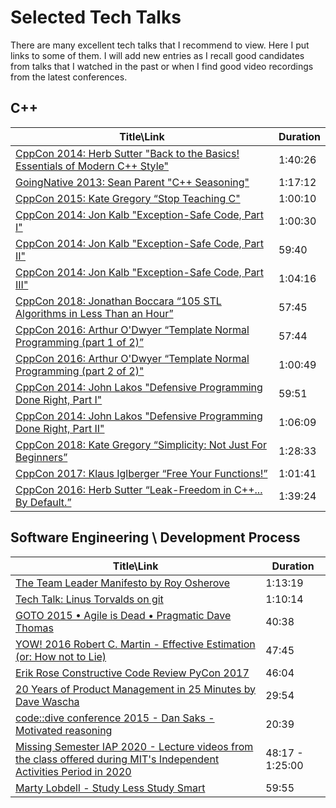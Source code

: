 # Selected Tech Talks

There are many excellent tech talks that I recommend to view. Here I put links to some of them. I will add new entries as I recall good candidates from talks that I watched in the past or when I find good video recordings from the latest conferences.

## C++

| Title\Link                                                   | Duration |
| ------------------------------------------------------------ | -------- |
| [CppCon 2014: Herb Sutter "Back to the Basics! Essentials of Modern C++ Style"](https://www.youtube.com/watch?v=xnqTKD8uD64) | 1:40:26  |
| [GoingNative 2013: Sean Parent "C++ Seasoning"](https://www.youtube.com/watch?v=W2tWOdzgXHA) | 1:17:12  |
| [CppCon 2015: Kate Gregory “Stop Teaching C"](https://www.youtube.com/watch?v=YnWhqhNdYyk) | 1:00:10  |
| [CppCon 2014: Jon Kalb "Exception-Safe Code, Part I"](https://www.youtube.com/watch?v=W7fIy_54y-w) | 1:00:30  |
| [CppCon 2014: Jon Kalb "Exception-Safe Code, Part II"](https://www.youtube.com/watch?v=b9xMIKb1jMk) | 59:40    |
| [CppCon 2014: Jon Kalb "Exception-Safe Code, Part III"](https://www.youtube.com/watch?v=MiKxfdkMJW8) | 1:04:16  |
| [CppCon 2018: Jonathan Boccara “105 STL Algorithms in Less Than an Hour”](https://www.youtube.com/watch?v=2olsGf6JIkU) | 57:45    |
| [CppCon 2016: Arthur O'Dwyer “Template Normal Programming (part 1 of 2)”](https://www.youtube.com/watch?v=vwrXHznaYLA) | 57:44    |
| [CppCon 2016: Arthur O'Dwyer “Template Normal Programming (part 2 of 2)"](https://www.youtube.com/watch?v=VIz6xBvwYd8) | 1:00:49  |
| [CppCon 2014: John Lakos "Defensive Programming Done Right, Part I"](https://www.youtube.com/watch?v=1QhtXRMp3Hg) | 59:51    |
| [CppCon 2014: John Lakos "Defensive Programming Done Right, Part II"](https://www.youtube.com/watch?v=tz2khnjnUx8) | 1:06:09  |
| [CppCon 2018: Kate Gregory “Simplicity: Not Just For Beginners”](https://www.youtube.com/watch?v=n0Ak6xtVXno) | 1:28:33 |
| [CppCon 2017: Klaus Iglberger “Free Your Functions!”](https://www.youtube.com/watch?v=WLDT1lDOsb4) | 1:01:41 |
| [CppCon 2016: Herb Sutter “Leak-Freedom in C++... By Default.”](https://www.youtube.com/watch?v=JfmTagWcqoE) | 1:39:24 |

## Software Engineering \ Development Process 

| Title\Link                                                   | Duration        |
| ------------------------------------------------------------ | --------------- |
| [The Team Leader Manifesto by Roy Osherove](https://www.youtube.com/watch?v=_UxzetgOWlE) | 1:13:19         |
| [Tech Talk: Linus Torvalds on git](https://www.youtube.com/watch?v=4XpnKHJAok8) | 1:10:14         |
| [GOTO 2015 • Agile is Dead • Pragmatic Dave Thomas](https://www.youtube.com/watch?v=a-BOSpxYJ9M) | 40:38           |
| [YOW! 2016 Robert C. Martin - Effective Estimation (or: How not to Lie)](https://www.youtube.com/watch?v=eisuQefYw_o) | 47:45           |
| [Erik Rose   Constructive Code Review   PyCon 2017](https://www.youtube.com/watch?v=iNG1a--SIlk) | 46:04           |
| [20 Years of Product Management in 25 Minutes by Dave Wascha](https://www.youtube.com/watch?v=i69U0lvi89c) | 29:54           |
| [code::dive conference 2015 - Dan Saks - Motivated reasoning](https://www.youtube.com/watch?v=hTvHea56t4s) | 20:39           |
| [Missing Semester IAP 2020 - Lecture videos from the class offered during MIT's Independent Activities Period in 2020](https://www.youtube.com/channel/UCuXy5tCgEninup9cGplbiFw) | 48:17 - 1:25:00 |
| [Marty Lobdell - Study Less Study Smart](https://www.youtube.com/watch?v=IlU-zDU6aQ0) | 59:55           |

